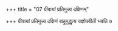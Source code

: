 +++
title = "07 ग्रीवायां प्रतिमुच्य दक्षिणम्"

+++
ग्रीवायां प्रतिमुच्य दक्षिणं बाहुमुद्धृत्य यज्ञोपवीती भवति ७